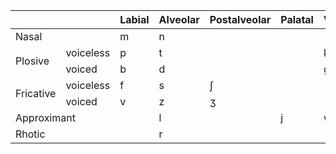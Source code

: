 <table>
<thead>
<tr>
<th colspan="2"></th>
<th>Labial</th>
<th>Alveolar</th>
<th>Postalveolar</th>
<th>Palatal</th>
<th>Velar</th>
<th>Glottal</th>
</tr>
</thead>
<tbody>
<tr>
<td colspan="2">Nasal</td>
<td>m</td>
<td>n</td>
<td></td>
<td></td>
<td></td>
<td></td>
</tr>
<tr>
<td rowspan="2">Plosive</td>
<td>voiceless</td>
<td>p</td>
<td>t</td>
<td></td>
<td></td>
<td>k</td>
<td rowspan="2">ʔ</td>
</tr>
<tr>
<td>voiced</td>
<td>b</td>
<td>d</td>
<td></td>
<td></td>
<td>g</td>
</tr>
<tr>
<td rowspan="2">Fricative</td>
<td>voiceless</td>
<td>f</td>
<td>s</td>
<td>ʃ</td>
<td></td>
<td></td>
<td rowspan="2">h</td>
</tr>
<tr>
<td>voiced</td>
<td>v</td>
<td>z</td>
<td>ʒ</td>
<td></td>
<td></td>
</tr>
<tr>
<td colspan="2">Approximant</td>
<td></td>
<td>l</td>
<td></td>
<td>j</td>
<td>w</td>
<td></td>
</tr>
<tr>
<td colspan="2">Rhotic</td>
<td></td>
<td colspan="2">r</td>
<td></td>
<td></td>
<td></td>
</tr>
</tbody>
</table> 

